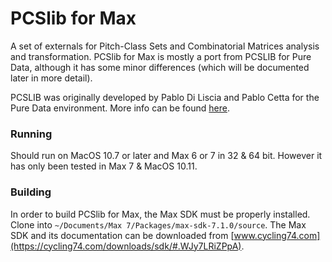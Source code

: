 # PCSlib for Max
A set of externals for Pitch-Class Sets and Combinatorial Matrices analysis and transformation.
PCSlib for Max is mostly a port from PCSLIB for Pure Data, although it has some minor differences (which will be documented later in more detail).

PCSLIB was originally developed by Pablo Di Liscia and Pablo Cetta for the Pure Data environment. More info can be found [here](https://puredata.info/Members/pdiliscia/pcslib).

### Running
Should run on MacOS 10.7 or later and Max 6 or 7 in 32 & 64 bit. However it has only been tested in Max 7 & MacOS 10.11.

### Building
In order to build PCSlib for Max, the Max SDK must be properly installed. Clone into `~/Documents/Max 7/Packages/max-sdk-7.1.0/source`.
The Max SDK and its documentation can be downloaded from [www.cycling74.com](https://cycling74.com/downloads/sdk/#.WJy7LRiZPpA).